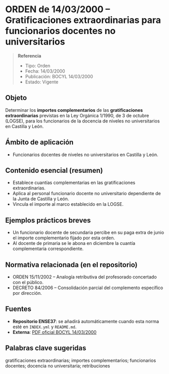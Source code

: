 # ORDEN de 14/03/2000 – Gratificaciones extraordinarias para funcionarios docentes no universitarios

> **Referencia**
> - Tipo: Orden  
> - Fecha: 14/03/2000  
> - Publicación: BOCYL 14/03/2000  
> - Estado: Vigente  

## Objeto
Determinar los **importes complementarios** de las **gratificaciones extraordinarias** previstas en la Ley Orgánica 1/1990, de 3 de octubre (LOGSE), para los funcionarios de la docencia de niveles no universitarios en Castilla y León.

## Ámbito de aplicación
- Funcionarios docentes de niveles no universitarios en Castilla y León.  

## Contenido esencial (resumen)
- Establece cuantías complementarias en las gratificaciones extraordinarias.  
- Aplica al personal funcionario docente no universitario dependiente de la Junta de Castilla y León.  
- Vincula el importe al marco establecido en la LOGSE.  

## Ejemplos prácticos breves
- Un funcionario docente de secundaria percibe en su paga extra de junio el importe complementario fijado por esta orden.  
- Al docente de primaria se le abona en diciembre la cuantía complementaria correspondiente.  

## Normativa relacionada (en el repositorio)
- ORDEN 15/11/2002 – Analogía retributiva del profesorado concertado con el público.  
- DECRETO 84/2006 – Consolidación parcial del complemento específico por dirección.  

## Fuentes
- **Repositorio ENSE37**: se añadirá automáticamente cuando esta norma esté en `INDEX.yml` y `README.md`.  
- **Externa**: [PDF oficial BOCYL 14/03/2000](https://www.educa.jcyl.es/es/informacion/normativa-educacion/educacion-universitaria-1e800/profesorado-personal-centros-docentes-inspeccion-educativa/orden-14-marzo-2000-consejeria-educacion-cultura-determinan.ficheros/315559-O_2000_03_14.pdf)  

## Palabras clave sugeridas
gratificaciones extraordinarias; importes complementarios; funcionarios docentes; docencia no universitaria; retribuciones
